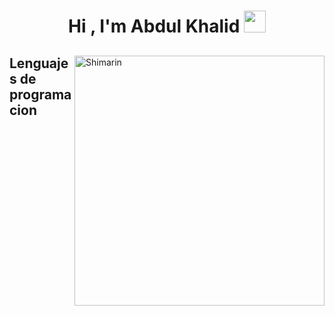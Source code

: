 <h1 align="center"><b>Hi , I'm Abdul Khalid </b><img src="https://media.giphy.com/media/hvRJCLFzcasrR4ia7z/giphy.gif" width="35"></h1>

<div>
  <img align="right" width="400" alt="Shimarin" src="https://i.imgur.com/aNBi8Jf.png"/>
  <h2>Lenguajes de programacion</h2>
  <img src="https://skillicons.dev/icons?i=js,html,css,wasm" alt="">
</div>


